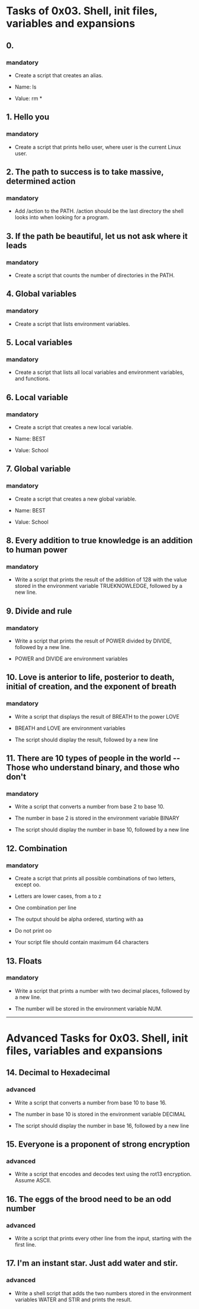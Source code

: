 # Tasks of 0x03. Shell, init files, variables and expansions
## 0. <o>
### mandatory
* Create a script that creates an alias.

* Name: ls
* Value: rm *
## 1. Hello you
### mandatory
* Create a script that prints hello user, where user is the current Linux user.
## 2. The path to success is to take massive, determined action
### mandatory
* Add /action to the PATH. /action should be the last directory the shell looks into when looking for a program.
## 3. If the path be beautiful, let us not ask where it leads
### mandatory
* Create a script that counts the number of directories in the PATH.
## 4. Global variables
### mandatory
* Create a script that lists environment variables.
## 5. Local variables
### mandatory
* Create a script that lists all local variables and environment variables, and functions.
## 6. Local variable
### mandatory
* Create a script that creates a new local variable.

* Name: BEST
* Value: School
## 7. Global variable
### mandatory
* Create a script that creates a new global variable.

* Name: BEST
* Value: School
## 8. Every addition to true knowledge is an addition to human power
### mandatory
* Write a script that prints the result of the addition of 128 with the value stored in the environment variable TRUEKNOWLEDGE, followed by a new line.
## 9. Divide and rule
### mandatory
* Write a script that prints the result of POWER divided by DIVIDE, followed by a new line.

* POWER and DIVIDE are environment variables
## 10. Love is anterior to life, posterior to death, initial of creation, and the exponent of breath
### mandatory
* Write a script that displays the result of BREATH to the power LOVE

* BREATH and LOVE are environment variables
* The script should display the result, followed by a new line
## 11. There are 10 types of people in the world -- Those who understand binary, and those who don't
### mandatory
* Write a script that converts a number from base 2 to base 10.

* The number in base 2 is stored in the environment variable BINARY
* The script should display the number in base 10, followed by a new line
## 12. Combination
### mandatory
* Create a script that prints all possible combinations of two letters, except oo.

* Letters are lower cases, from a to z
* One combination per line
* The output should be alpha ordered, starting with aa
* Do not print oo
* Your script file should contain maximum 64 characters
## 13. Floats
### mandatory
* Write a script that prints a number with two decimal places, followed by a new line.

* The number will be stored in the environment variable NUM.
_______________________________________________________________________________________________________________________________________________________
# Advanced Tasks for 0x03. Shell, init files, variables and expansions
## 14. Decimal to Hexadecimal
### advanced
* Write a script that converts a number from base 10 to base 16.

* The number in base 10 is stored in the environment variable DECIMAL
* The script should display the number in base 16, followed by a new line
## 15. Everyone is a proponent of strong encryption
### advanced
* Write a script that encodes and decodes text using the rot13 encryption. Assume ASCII.
## 16. The eggs of the brood need to be an odd number
### advanced
* Write a script that prints every other line from the input, starting with the first line.
## 17. I'm an instant star. Just add water and stir.
### advanced
* Write a shell script that adds the two numbers stored in the environment variables WATER and STIR and prints the result.

